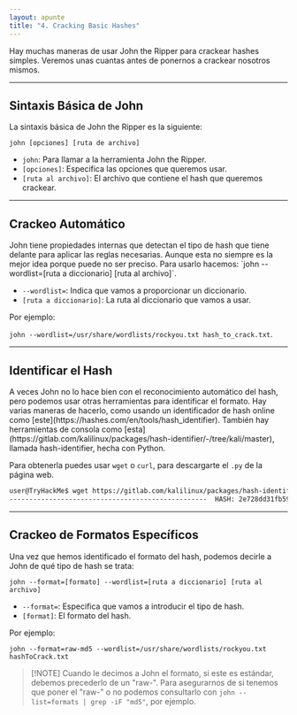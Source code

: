 ```yaml
---
layout: apunte
title: "4. Cracking Basic Hashes"
---
```


Hay muchas maneras de usar John the Ripper para crackear hashes simples. Veremos unas cuantas antes de ponernos a crackear nosotros mismos.

------------------
<h2>Sintaxis Básica de John</h2>
La sintaxis básica de John the Ripper es la siguiente:

`john [opciones] [ruta de archivo]`

- `john`: Para llamar a la herramienta John the Ripper.
- `[opciones]`: Especifica las opciones que queremos usar.
- `[ruta al archivo]`: El archivo que contiene el hash que queremos crackear.

-----------------
<h2>Crackeo Automático</h2>
John tiene propiedades internas que detectan el tipo de hash que tiene delante para aplicar las reglas necesarias. Aunque esta no siempre es la mejor idea porque puede no ser preciso. Para usarlo hacemos: `john --wordlist=[ruta a diccionario] [ruta al archivo]`.

- `--wordlist=`: Indica que vamos a proporcionar un diccionario.
- `[ruta a diccionario]`: La ruta al diccionario que vamos a usar.

Por ejemplo:

`john --wordlist=/usr/share/wordlists/rockyou.txt hash_to_crack.txt`.

----------------
<h2>Identificar el Hash</h2>
A veces John no lo hace bien con el reconocimiento automático del hash, pero podemos usar otras herramientas para identificar el formato. Hay varias maneras de hacerlo, como usando un identificador de hash online como [este](https://hashes.com/en/tools/hash_identifier). También hay herramientas de consola como [esta](https://gitlab.com/kalilinux/packages/hash-identifier/-/tree/kali/master), llamada hash-identifier, hecha con Python.

Para obtenerla puedes usar `wget` o `curl`, para descargarte el `.py` de la página web.

```bash
user@TryHackMe$ wget https://gitlab.com/kalilinux/packages/hash-identifier/-/raw/kali/master/hash-id.py $ python3 hash-id.py    #########################################################################    #     __  __                     __           ______    _____           #    #    /\ \/\ \                   /\ \         /\__  _\  /\  _ `\         #    #    \ \ \_\ \     __      ____ \ \ \___     \/_/\ \/  \ \ \/\ \        #    #     \ \  _  \  /'__`\   / ,__\ \ \  _ `\      \ \ \   \ \ \ \ \       #    #      \ \ \ \ \/\ \_\ \_/\__, `\ \ \ \ \ \      \_\ \__ \ \ \_\ \      #    #       \ \_\ \_\ \___ \_\/\____/  \ \_\ \_\     /\_____\ \ \____/      #    #        \/_/\/_/\/__/\/_/\/___/    \/_/\/_/     \/_____/  \/___/  v1.2 #    #                                                             By Zion3R #    #                                                    www.Blackploit.com #    #                                                   Root@Blackploit.com #    ######################################################################### 
--------------------------------------------------  HASH: 2e728dd31fb5949bc39cac5a9f066498  Possible Hashs: [+] MD5 [+] Domain Cached Credentials - MD4(MD4(($pass)).(strtolower($username)))
```

----------------
<h2>Crackeo de Formatos Específicos</h2>
Una vez que hemos identificado el formato del hash, podemos decirle a John de qué tipo de hash se trata:

`john --format=[formato] --wordlist=[ruta a diccionario] [ruta al archivo]`

- `--format=`: Especifica que vamos a introducir el tipo de hash.
- `[format]`: El formato del hash.

Por ejemplo:

`john --format=raw-md5 --wordlist=/usr/share/wordlists/rockyou.txt hashToCrack.txt`

>[!NOTE] Cuando le decimos a John el formato, si este es estándar, debemos precederlo de un "raw-". Para asegurarnos de si tenemos que poner el "raw-" o no podemos consultarlo con `john --list=formats | grep -iF "md5"`, por ejemplo.

